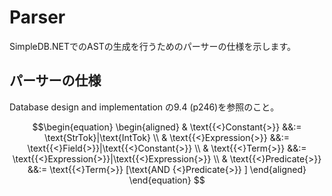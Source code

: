 # Parser

SimpleDB.NETでのASTの生成を行うためのパーサーの仕様を示します。

## パーサーの仕様

Database design  and implementation の9.4 (p246)を参照のこと。

```math
\begin{equation}
\begin{aligned}
& \text{{<}Constant{>}} &&:= \text{StrTok}|\text{IntTok}
\\
& \text{{<}Expression{>}} &&:= \text{{<}Field{>}}|\text{{<}Constant{>}}
\\
& \text{{<}Term{>}}       &&:= \text{{<}Expression{>}}|\text{{<}Expression{>}}
\\
& \text{{<}Predicate{>}}  &&:= \text{{<}Term{>}} [\text{AND {<}Predicate{>}} ]
\end{aligned}
\end{equation} 
```
